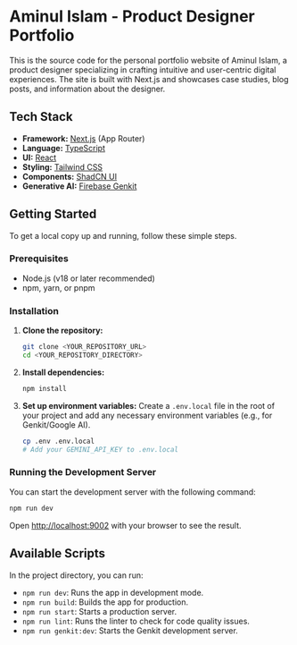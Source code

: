 # Aminul Islam - Product Designer Portfolio

This is the source code for the personal portfolio website of Aminul Islam, a product designer specializing in crafting intuitive and user-centric digital experiences. The site is built with Next.js and showcases case studies, blog posts, and information about the designer.

## Tech Stack

- **Framework:** [Next.js](https://nextjs.org/) (App Router)
- **Language:** [TypeScript](https://www.typescriptlang.org/)
- **UI:** [React](https://react.dev/)
- **Styling:** [Tailwind CSS](https://tailwindcss.com/)
- **Components:** [ShadCN UI](https://ui.shadcn.com/)
- **Generative AI:** [Firebase Genkit](https://firebase.google.com/docs/genkit)

## Getting Started

To get a local copy up and running, follow these simple steps.

### Prerequisites

- Node.js (v18 or later recommended)
- npm, yarn, or pnpm

### Installation

1.  **Clone the repository:**
    ```sh
    git clone <YOUR_REPOSITORY_URL>
    cd <YOUR_REPOSITORY_DIRECTORY>
    ```

2.  **Install dependencies:**
    ```sh
    npm install
    ```

3.  **Set up environment variables:**
    Create a `.env.local` file in the root of your project and add any necessary environment variables (e.g., for Genkit/Google AI).
    ```sh
    cp .env .env.local
    # Add your GEMINI_API_KEY to .env.local
    ```

### Running the Development Server

You can start the development server with the following command:

```sh
npm run dev
```

Open [http://localhost:9002](http://localhost:9002) with your browser to see the result.

## Available Scripts

In the project directory, you can run:

-   `npm run dev`: Runs the app in development mode.
-   `npm run build`: Builds the app for production.
-   `npm run start`: Starts a production server.
-   `npm run lint`: Runs the linter to check for code quality issues.
-   `npm run genkit:dev`: Starts the Genkit development server.
